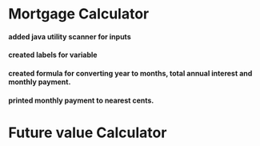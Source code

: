 # Mortgage Calculator
#### added java utility scanner for inputs
#### created labels for variable
#### created formula for converting year to months, total annual interest and monthly payment.
#### printed monthly payment to nearest cents. 


# Future value Calculator 